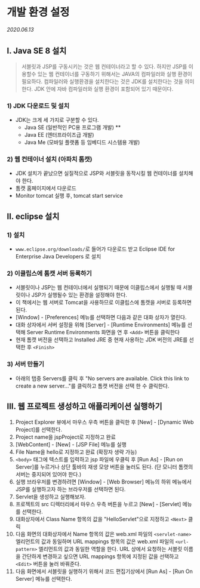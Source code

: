 # 개발 환경 설정

###### 2020.06.13

## I. Java SE 8 설치
> 서블릿과 JSP를 구동시키는 것은 웹 컨테이너라고 할 수 있다. 하지만 JSP를 이용할수 있는 웹 컨테이너를 구동하기 위해서는 JAVA의 컴파일러와 실행 환경이 필요하다. 컴파일러와 실행환경을 설치한다는 것은 JDK를 설치한다는 것을 의미한다. JDK 안에 자바 컴파일러와 실행 환경이 포함되어 있기 때문이다.

### 1) JDK 다운로드 및 설치
- JDK는 크게 세 가지로 구분할 수 있다.
  - Java SE (일반적인 PC용 프로그램 개발) **
  - Java EE (엔터프라이즈급 개발)
  - Java Me (모바일 플랫폼 등 임베디드 시스템용 개발)


### 2) 웹 컨테이너 설치 (아파치 톰캣)
- JDK 설치가 끝났으면 실질적으로 JSP와 서블릿을 동작시킬 웹 컨테이너를 설치해야 한다.
- 톰캣 홈페이지에서 다운로드
- Monitor tomcat 실행 후, tomcat start service


## II. eclipse 설치

### 1) 설치
- `www.eclipse.org/downloads/`로 들어가 다운로드 받고 Eclipse IDE for Enterprise Java Developers 로 설치

### 2) 이클립스에 톰캣 서버 등록하기
- 서블릿이나 JSP는 웹 컨테이너에서 실행되기 때문에 이클립스에서 실행될 때 서블릿이나 JSP가 실행될수 있는 환경을 설정해야 한다.
- 이 책에서는 웹 서버로 Tomcat을 사용하므로 이클립스에 톰캣을 서버로 등록하면 된다.
- [Window] - [Preferences] 메뉴를 선택하면 다음과 같은 대화 상자가 열린다.
- 대화 상자에서 서버 설정을 위해 [Server] - [Runtime Environments] 메뉴를 선택해 Server Runtime Environments 화면을 연 후 `<Add>` 버튼을 클릭한다
- 현재 톰캣 버전을 선택하고 Installed JRE 중 현재 사용하는 JDK 버전의 JRE를 선택한 후 `<Finish>`

### 3) 서버 만들기
- 아래의 탭중 Servers를 클릭 후 "No servers are available. Click this link to create a new server..."를 클릭하고 톰캣 버전을 선택 한 수 클릭한다.



## III. 웹 프로젝트 생성하고 애플리케이션 실행하기

1. Project Explorer 뷰에서 마우스 우측 버튼을 클릭한 후 [New] - [Dynamic Web Project]를 선택한다.
2. Project name을 jspProject로 지정하고 완료
3. [WebContent] - [New] - [JSP File] 메뉴를 실행
4. File Name을 hello로 지정하고 완료 (확장자 생략 가능)
5. `<body>` 태그에 텍스트를 입력하고 jsp 파일에 우클릭 후 [Run As] - [Run on Server]를 누르거나 상단 툴바의 재생 모양 버튼을 눌러도 된다. (단 모니터 톰캣의 서버는 중지되어 있어야 한다.)
6. 실행 브라우저를 변경하려면 [Window] - [Web Browser] 메뉴의 하위 메뉴에서 JSP를 실행하고자 하는 브라우저를 선택하면 된다.
7. Servlet을 생성하고 실행해보자.
8. 프로젝트의 src 디렉터리에서 마우스 우측 버튼을 누르고 [New] - [Servlet] 메뉴를 선택한다.
9. 대화상자에서 Class Name 항목의 값을 "HelloServlet"으로 지정하고 `<Next>` 클릭
10. 다음 화면의 대화상자에서 Name 항목의 값은 web.xml 파일의 `<servlet-name>` 엘리먼트의 값과 동일하며 URL mappings 항목의 값은 web.xml 파일의 `<url-pattern>` 엘리먼트의 값과 동일한 역할을 한다. URL 상에서 요청하는 서블릿 이름을 간단하게 변경하고 싶으면 URL mappings 항목에 지정된 값을 선택하고 `<Edit>` 버튼을 눌러 바꿔준다.
11. 다음 화면에서 서블릿을 실행하기 위해서 코드 편집기상에서 [Run As] - [Run On Server] 메뉴를 선택한다.